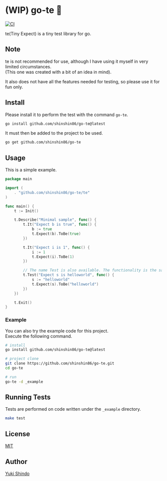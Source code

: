 # (WIP) go-te 💨
[![CI](https://github.com/shinshin86/go-te/actions/workflows/ci.yml/badge.svg)](https://github.com/shinshin86/go-te/actions/workflows/ci.yml)

te(Tiny Expect) is a tiny test library for go.

## Note
te is not recommended for use, although I have using it myself in very limited circumstances.  
(This one was created with a bit of an idea in mind).

It also does not have all the features needed for testing, so please use it for fun only.

## Install
Please install it to perform the test with the command `go-te`.

```sh
go install github.com/shinshin86/go-te@latest
```

It must then be added to the project to be used.

```sh
go get github.com/shinshin86/go-te
```


## Usage

This is a simple example.

```go
package main

import (
	. "github.com/shinshin86/go-te/te"
)

func main() {
	t := Init()

	t.Describe("Minimal sample", func() {
		t.It("Expect b is true", func() {
			b := true
			t.Expect(b).ToBe(true)
		})

		t.It("Expect i is 1", func() {
			i := 1
			t.Expect(i).ToBe(1)
		})

		// The name Test is also available. The functionality is the same.
		t.Test("Expect s is helloworld", func() {
			s := "helloworld"
			t.Expect(s).ToBe("helloworld")
		})
	})

	t.Exit()
}
```

### Example

You can also try the example code for this project.  
Execute the following command.

```sh
# install
go install github.com/shinshin86/go-te@latest

# project clone
git clone https://github.com/shinshin86/go-te.git
cd go-te

# run
go-te -d _example
```

## Running Tests
Tests are performed on code written under the `_example` directory.

```sh
make test
```

## License
[MIT](https://github.com/shinshin86/go-te/blob/main/LICENSE)

## Author
[Yuki Shindo](https://shinshin86.com/en)